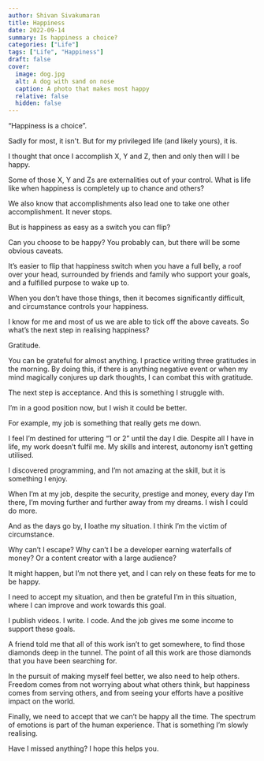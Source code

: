 ```yaml
---
author: Shivan Sivakumaran
title: Happiness
date: 2022-09-14
summary: Is happiness a choice?
categories: ["Life"]
tags: ["Life", "Happiness"]
draft: false
cover:
  image: dog.jpg
  alt: A dog with sand on nose
  caption: A photo that makes most happy
  relative: false
  hidden: false
---
```


“Happiness is a choice”.

Sadly for most, it isn't. But for my privileged life (and likely yours), it is.

I thought that once I accomplish X, Y and Z, then and only then will I be happy.

Some of those X, Y and Zs are externalities out of your control. What is life like when happiness is completely up to chance and others?

We also know that accomplishments also lead one to take one other accomplishment. It never stops.

But is happiness as easy as a switch you can flip?

Can you choose to be happy? You probably can, but there will be some obvious caveats.

It’s easier to flip that happiness switch when you have a full belly, a roof over your head, surrounded by friends and family who support your goals, and a fulfilled purpose to wake up to.

When you don’t have those things, then it becomes significantly difficult, and circumstance controls your happiness.

I know for me and most of us we are able to tick off the above caveats. So what’s the next step in realising happiness?

Gratitude.

You can be grateful for almost anything. I practice writing three gratitudes in the morning. By doing this, if there is anything negative event or when my mind magically conjures up dark thoughts, I can combat this with gratitude.

The next step is acceptance. And this is something I struggle with.

I’m in a good position now, but I wish it could be better.

For example, my job is something that really gets me down.

I feel I’m destined for uttering “1 or 2” until the day I die. Despite all I have in life, my work doesn’t fulfil me. My skills and interest, autonomy isn’t getting utilised.

I discovered programming, and I’m not amazing at the skill, but it is something I enjoy.

When I’m at my job, despite the security, prestige and money, every day I’m there, I’m moving further and further away from my dreams. I wish I could do more.

And as the days go by, I loathe my situation. I think I’m the victim of circumstance.

Why can’t I escape? Why can’t I be a developer earning waterfalls of money? Or a content creator with a large audience?

It might happen, but I’m not there yet, and I can rely on these feats for me to be happy.

I need to accept my situation, and then be grateful I’m in this situation, where I can improve and work towards this goal.

I publish videos. I write. I code. And the job gives me some income to support these goals.

A friend told me that all of this work isn’t to get somewhere, to find those diamonds deep in the tunnel. The point of all this work are those diamonds that you have been searching for.

In the pursuit of making myself feel better, we also need to help others. Freedom comes from not worrying about what others think, but happiness comes from serving others, and from seeing your efforts have a positive impact on the world.

Finally, we need to accept that we can’t be happy all the time. The spectrum of emotions is part of the human experience. That is something I’m slowly realising.

Have I missed anything? I hope this helps you.
